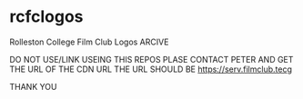 # rcfclogos
Rolleston College Film Club Logos ARCIVE

DO NOT USE/LINK USEING THIS REPOS
PLASE CONTACT PETER AND GET THE URL OF THE CDN URL THE URL SHOULD BE https://serv.filmclub.tecg

THANK YOU
